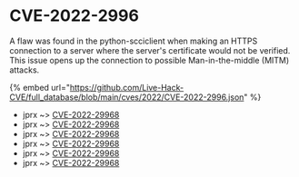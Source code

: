 # CVE-2022-2996

A flaw was found in the python-scciclient when making an HTTPS connection to a server where the server's certificate would not be verified. This issue opens up the connection to possible Man-in-the-middle (MITM) attacks.

{% embed url="https://github.com/Live-Hack-CVE/full_database/blob/main/cves/2022/CVE-2022-2996.json" %}


* jprx ~> [CVE-2022-29968](https://www.alice-snow.ru/2022/database/cve-2022-2996/cve-2022-29968-jprx)
* jprx ~> [CVE-2022-29968](https://www.alice-snow.ru/2022/database/cve-2022-2996/cve-2022-29968-jprx)
* jprx ~> [CVE-2022-29968](https://www.alice-snow.ru/2022/database/cve-2022-2996/cve-2022-29968-jprx)
* jprx ~> [CVE-2022-29968](https://www.alice-snow.ru/2022/database/cve-2022-2996/cve-2022-29968-jprx)
* jprx ~> [CVE-2022-29968](https://www.alice-snow.ru/2022/database/cve-2022-2996/cve-2022-29968-jprx)
* jprx ~> [CVE-2022-29968](https://www.alice-snow.ru/2022/database/cve-2022-2996/cve-2022-29968-jprx)